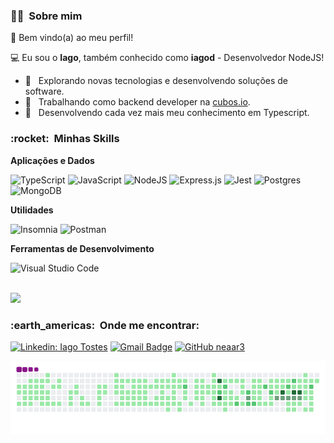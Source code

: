<h3> 👨‍💻 &nbsp;Sobre mim </h3>


🎉 Bem vindo(a) ao meu perfil!

💻 Eu sou o **Iago**, também conhecido como **iagod** - Desenvolvedor NodeJS!  

- 🤔 &nbsp; Explorando novas tecnologias e desenvolvendo soluções de software.
- 💼 &nbsp; Trabalhando como backend developer na <a href="https://cubos.io">cubos.io</a>.
- 🌱 &nbsp; Desenvolvendo cada vez mais meu conhecimento em Typescript.

<h3> :rocket: &nbsp;Minhas Skills </h3>

**Aplicações e Dados**

  ![TypeScript](https://img.shields.io/badge/typescript-%23007ACC.svg?style=for-the-badge&logo=typescript&logoColor=white)
  ![JavaScript](https://img.shields.io/badge/javascript-%23323330.svg?style=for-the-badge&logo=javascript&logoColor=%23F7DF1E)
  ![NodeJS](https://img.shields.io/badge/node.js-6DA55F?style=for-the-badge&logo=node.js&logoColor=white)
  ![Express.js](https://img.shields.io/badge/express.js-%23404d59.svg?style=for-the-badge&logo=express&logoColor=%2361DAFB)
  ![Jest](https://img.shields.io/badge/-jest-%23C21325?style=for-the-badge&logo=jest&logoColor=white)
  ![Postgres](https://img.shields.io/badge/postgres-%23316192.svg?style=for-the-badge&logo=postgresql&logoColor=white)
  ![MongoDB](https://img.shields.io/badge/MongoDB-%234ea94b.svg?style=for-the-badge&logo=mongodb&logoColor=white)

**Utilidades**

  ![Insomnia](https://img.shields.io/badge/-Insomnia-333333?style=flat&logo=insomnia)
  ![Postman](https://img.shields.io/badge/-Postman-333333?style=flat&logo=postman)


**Ferramentas de Desenvolvimento**

  ![Visual Studio Code](https://img.shields.io/badge/-Visual%20Studio%20Code-333333?style=flat&logo=visual-studio-code&logoColor=007ACC)

<br/>

<a href="https://github.com/neaar3">
  <img height="180em" src="https://github-readme-stats.vercel.app/api?username=neaar3&theme=dracula&show_icons=true" />
</a>

<br/>

<h3> :earth_americas: &nbsp;Onde me encontrar: </h3> 

[![Linkedin: Iago Tostes](https://img.shields.io/badge/-IagoTostes-blue?style=flat-square&logo=Linkedin&logoColor=white&link=https://www.linkedin.com/in/iago-tostes/)](https://www.linkedin.com/in/iago-tostes/)
[![Gmail Badge](https://img.shields.io/badge/-iagodeoliveiratostes@gmail.com-006bed?style=flat-square&logo=Gmail&logoColor=white&link=mailto:iagodeoliveiratostes@gmail.com)](mailto:iagodeoliveiratostes@gmail.com)
[![GitHub neaar3]( https://img.shields.io/github/followers/neaar3?label=follow&style=social)](https://github.com/neaar3)

![snake gif](https://github.com/neaar3/neaar3/blob/output/github-contribution-grid-snake.gif)
